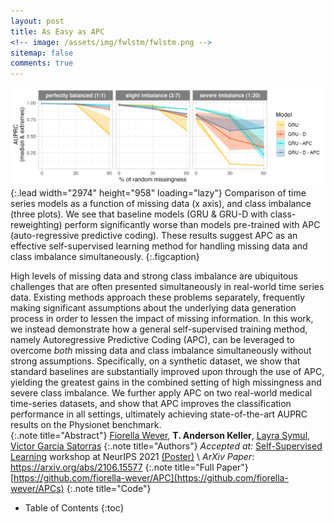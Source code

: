 ```yaml
---
layout: post
title: As Easy as APC
<!-- image: /assets/img/fwlstm/fwlstm.png -->
sitemap: false
comments: true
---
```

<!-- ![Full-width image](/assets/img/overview_long.png){:.lead width="800" height="100" loading="lazy"} -->
![APC](/assets/img/research/apc/apc.png){:.lead width="2974" height="958" loading="lazy"}
Comparison of time series models as a function of missing data (x axis), and class imbalance (three plots). We see that baseline models (GRU & GRU-D with class-reweighting) perform significantly worse than models pre-trained with APC (auto-regressive predictive coding). These results suggest APC as an effective self-supervised learning method for handling missing data and class imbalance simultaneously.
{:.figcaption}

High levels of missing data and strong class imbalance are ubiquitous challenges that are often presented simultaneously in real-world time series data. Existing methods approach these problems separately, frequently making significant  assumptions about the underlying data generation process in order to lessen the impact of missing information. In this work, we instead demonstrate how a general self-supervised training method, namely Autoregressive Predictive Coding (APC), can be leveraged to overcome *both* missing data and class imbalance simultaneously without strong assumptions. Specifically, on a synthetic dataset, we show that standard baselines are substantially improved upon through the use of APC, yielding the greatest gains in the combined setting of high missingness and severe class imbalance. We further apply APC on two real-world medical time-series datasets, and show that APC improves the classification performance in all settings, ultimately achieving state-of-the-art AUPRC results on the Physionet benchmark.  
{:.note title="Abstract"}
[Fiorella Wever](https://www.fiorellawever.com/), **T. Anderson Keller**, [Layra Symul](https://lasy.github.io/), [Victor Garcia Satorras](https://scholar.google.com/citations?user=FPRvtUEAAAAJ&hl=es)
{:.note title="Authors"}
*Accepted at:* [Self-Supervised Learning](https://sslneurips21.github.io/) workshop at NeurIPS 2021 [(Poster)](https://sslneurips21.github.io/files/Poster/35_WEVER.png) \\
*ArXiv Paper*: <https://arxiv.org/abs/2106.15577> 
{:.note title="Full Paper"}
[https://github.com/fiorella-wever/APC](https://github.com/fiorella-wever/APCs)
{:.note title="Code"}

<!-- {:.lead} -->

- Table of Contents
{:toc}